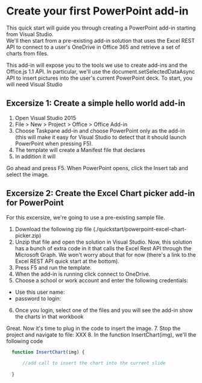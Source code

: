 # Create your first PowerPoint add-in

This quick start will guide you through creating a PowerPoint add-in starting from Visual Studio.  
We'll then start from a pre-existing add-in solution that uses the Excel REST API to connect to a user's OneDrive in Office 365 and retrieve a set of charts from files.

This add-in will expose you to the tools we use to create add-ins and the Office.js 1.1 API. In particular, we'll use the document.setSelectedDataAsync API to insert pictures into the user's current PowerPoint deck.
To start, you will need Visual Studio


## Excersize 1: Create a simple hello world add-in 
1. Open Visual Studio 2015
2. File > New > Project > Office > Office Add-in
3. Choose Taskpane add-in and choose PowerPoint only as the add-in (this will make it easy for Visual Studio to detect that it should launch PowerPoint when pressing F5).
4. The template will create a Manifest file that declares
5. In addition it will

Go ahead and press F5. When PowerPoint opens, click the Insert tab and select the image.

## Excersize 2: Create the Excel Chart picker add-in for PowerPoint

For this excersize, we're going to use a pre-existing sample file.

1. Download the following zip file (./quickstart/powerpoint-excel-chart-picker.zip)
2. Unzip that file and open the solution in Visual Studio.  Now, this solution has a bunch of extra code in it that calls the Excel Rest API through the Microsoft Graph.  We won't worry about that for now (there's a link to the Excel REST API quick start at the bottom).
3. Press F5 and run the template. 
4. When the add-in is running click connect to OneDrive. 
5. Choose a school or work account and enter the following credentials:
- Use this user name:    
- password to login:
6. Once you login, select one of the files and you will see the add-in show the charts in that workbook

Great. Now it's time to plug in the code to insert the image.
7. Stop the project and navigate to file: XXX
8. In the function InsertChart(img), we'll the following code
  
  ```js
    function InsertChart(img) {
      
        //add call to insert the chart into the current slide
    
    }
  ```

